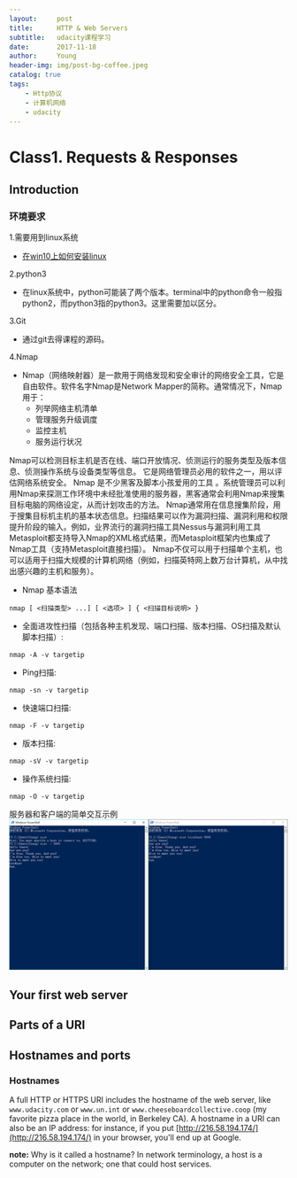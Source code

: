 ```yaml
---
layout:     post
title:      HTTP & Web Servers
subtitle:   udacity课程学习
date:       2017-11-18
author:     Young
header-img: img/post-bg-coffee.jpeg
catalog: true
tags:
    - Http协议
    - 计算机网络
    - udacity
---
```


# Class1. Requests & Responses

## Introduction

### 环境要求

1.需要用到linux系统
- [在win10上如何安装linux](https://msdn.microsoft.com/en-us/commandline/wsl/install-win10)

2.python3
- 在linux系统中，python可能装了两个版本。terminal中的python命令一般指python2，而python3指的python3。这里需要加以区分。

3.Git
- 通过git去得课程的源码。

4.Nmap
- Nmap（网络映射器）是一款用于网络发现和安全审计的网络安全工具，它是自由软件。软件名字Nmap是Network Mapper的简称。通常情况下，Nmap用于：
	- 列举网络主机清单
	- 管理服务升级调度
	- 监控主机
	- 服务运行状况

Nmap可以检测目标主机是否在线、端口开放情况、侦测运行的服务类型及版本信息、侦测操作系统与设备类型等信息。 它是网络管理员必用的软件之一，用以评估网络系统安全。
Nmap 是不少黑客及脚本小孩爱用的工具 。系统管理员可以利用Nmap来探测工作环境中未经批准使用的服务器，黑客通常会利用Nmap来搜集目标电脑的网络设定，从而计划攻击的方法。
Nmap通常用在信息搜集阶段，用于搜集目标机主机的基本状态信息。扫描结果可以作为漏洞扫描、漏洞利用和权限提升阶段的输入。例如，业界流行的漏洞扫描工具Nessus与漏洞利用工具Metasploit都支持导入Nmap的XML格式结果，而Metasploit框架内也集成了Nmap工具（支持Metasploit直接扫描）。
Nmap不仅可以用于扫描单个主机，也可以适用于扫描大规模的计算机网络（例如，扫描英特网上数万台计算机，从中找出感兴趣的主机和服务）。

- Nmap 基本语法
```
nmap [ <扫描类型> ...] [ <选项> ] { <扫描目标说明> }
```

- 全面进攻性扫描（包括各种主机发现、端口扫描、版本扫描、OS扫描及默认脚本扫描）:
```
nmap -A -v targetip
```

- Ping扫描:
```
nmap -sn -v targetip
```

- 快速端口扫描:
```
nmap -F -v targetip
```

- 版本扫描:
```
nmap -sV -v targetip 
```

- 操作系统扫描:
```
nmap -O -v targetip
```

服务器和客户端的简单交互示例
![服务器和客户端的简单交互示例](/img/in_post/HTTP-WebServer_pic/01.png)

## Your first web server

## Parts of a URI

## Hostnames and ports

### Hostnames

A full HTTP or HTTPS URI includes the hostname of the web server, like `www.udacity.com` or `www.un.int` or `www.cheeseboardcollective.coop` (my favorite pizza place in the world, in Berkeley CA). A hostname in a URI can also be an IP address: for instance, if you put [http://216.58.194.174/](http://216.58.194.174/) in your browser, you'll end up at Google.

**note:** Why is it called a hostname? In network terminology, a host is a computer on the network; one that could host services.